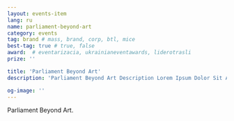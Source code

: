 ```yaml
---
layout: events-item
lang: ru
name: parliament-beyond-art
category: events
tag: brand # mass, brand, corp, btl, mice
best-tag: true # true, false
award:  # eventarizacia, ukrainianeventawards, liderotrasli
prize: ''

title: 'Parliament Beyond Art'
description: 'Parliament Beyond Art Description Lorem Ipsum Dolor Sit Amet Consectetur'

og-image: ''
---
```


Parliament Beyond Art.
